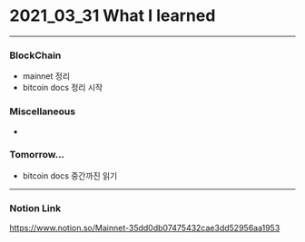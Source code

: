 # 2021_03_31 What I learned

-----
### BlockChain

* mainnet 정리
* bitcoin docs 정리 시작

### Miscellaneous

* 


### Tomorrow...

* bitcoin docs 중간까진 읽기
-----

### Notion Link

<https://www.notion.so/Mainnet-35dd0db07475432cae3dd52956aa1953>


